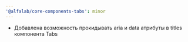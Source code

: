 ```yaml
---
'@alfalab/core-components-tabs': minor
---
```


- Добавлена возможность прокидывать aria и data атрибуты в titles компонента Tabs
